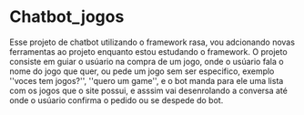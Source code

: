 # Chatbot_jogos
Esse projeto de chatbot utilizando o framework rasa, vou adcionando novas ferramentas ao projeto enquanto estou estudando o framework.
O projeto consiste em guiar o usúario na compra de um jogo, onde o usúario fala o nome do jogo que quer, ou pede um jogo sem ser especifico, exemplo ''voces tem jogos?'', ''quero um game'',
 e o bot manda para ele uma lista com os jogos que o site possui, e asssim vai desenrolando a conversa até onde o usúario confirma o pedido ou se despede do bot.
